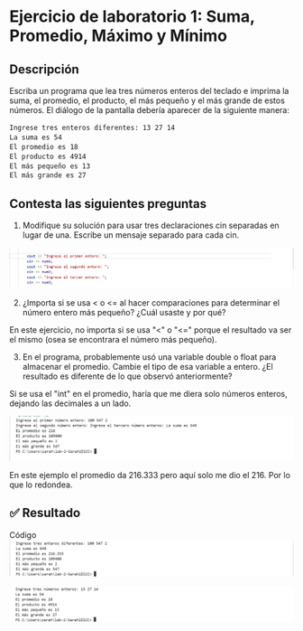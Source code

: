 # Ejercicio de laboratorio 1: Suma, Promedio, Máximo y Mínimo

## Descripción

Escriba un programa que lea tres números enteros del teclado e imprima la suma, el promedio, el producto, el más pequeño y el más grande de estos números. El diálogo de la pantalla debería aparecer de la siguiente manera:

```cmd
Ingrese tres enteros diferentes: 13 27 14
La suma es 54
El promedio es 18
El producto es 4914
El más pequeño es 13
El más grande es 27
```

## Contesta las siguientes preguntas

1. Modifique su solución para usar tres declaraciones cin separadas en lugar de una. Escribe un mensaje separado para cada cin.

![alt text]({4CB145C2-CE82-496D-9046-772DF8CF279F}.png)

2. ¿Importa si se usa < o <= al hacer comparaciones para determinar el número entero más pequeño? ¿Cuál usaste y por qué?

En este ejercicio, no importa si se usa "<" o "<=" porque el resultado va ser el mismo (osea se encontrara el número más pequeño).

3. En el programa, probablemente usó una variable double o float para almacenar el promedio. Cambie el tipo de esa variable a entero. ¿El resultado es diferente de lo que observó anteriormente?

Si se usa el "int" en el promedio, haría que me diera solo números enteros, dejando las decimales a un lado.

![alt text]({C50C325A-BD37-45AD-BEF1-C70080E86527}.png)

En este ejemplo el promedio da 216.333 pero aquí solo me dio el 216. Por lo que lo redondea.

## ✅ Resultado

Código
![alt text]({43CA69E7-C6F6-4E31-B66B-CACDE1D71D29}.png)

![alt text]({713DD0B0-A26E-47A2-BBEF-782200FB2C6D}.png)

